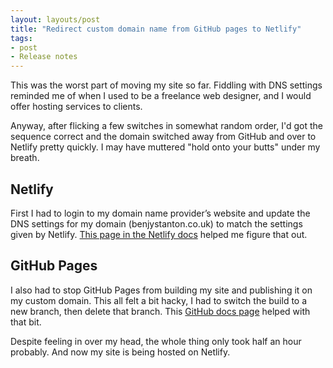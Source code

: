 ```yaml
---
layout: layouts/post
title: "Redirect custom domain name from GitHub pages to Netlify"
tags:
- post
- Release notes
--- 
```


This was the worst part of moving my site so far. Fiddling with DNS settings reminded me of when I used to be a freelance web designer, and I would offer hosting services to clients. 

Anyway, after flicking a few switches in somewhat random order, I'd got the sequence correct and the domain switched away from GitHub and over to Netlify pretty quickly. I may have muttered "hold onto your butts" under my breath.

## Netlify

First I had to login to my domain name provider’s website and update the DNS settings for my domain (benjystanton.co.uk) to match the settings given by Netlify. [This page in the Netlify docs](https://docs.netlify.com/domains-https/custom-domains/configure-external-dns/#configure-an-apex-domain) helped me figure that out.

## GitHub Pages

I also had to stop GitHub Pages from building my site and publishing it on my custom domain. This all felt a bit hacky, I had to switch the build to a new branch, then delete that branch. This [GitHub docs page](https://docs.github.com/en/free-pro-team@latest/github/working-with-github-pages/unpublishing-a-github-pages-site#unpublishing-a-user-or-organization-site) helped with that bit.

Despite feeling in over my head, the whole thing only took half an hour probably. And now my site is being hosted on Netlify.
